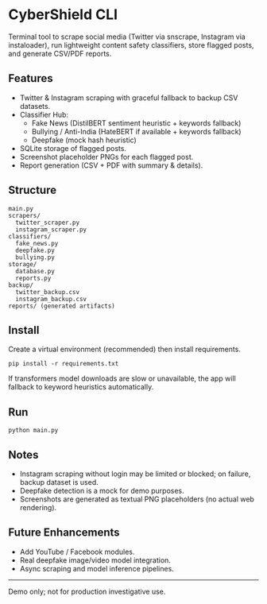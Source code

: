 # CyberShield CLI

Terminal tool to scrape social media (Twitter via snscrape, Instagram via instaloader), run lightweight content safety classifiers, store flagged posts, and generate CSV/PDF reports.

## Features
- Twitter & Instagram scraping with graceful fallback to backup CSV datasets.
- Classifier Hub:
  - Fake News (DistilBERT sentiment heuristic + keywords fallback)
  - Bullying / Anti-India (HateBERT if available + keywords fallback)
  - Deepfake (mock hash heuristic)
- SQLite storage of flagged posts.
- Screenshot placeholder PNGs for each flagged post.
- Report generation (CSV + PDF with summary & details).

## Structure
```
main.py
scrapers/
  twitter_scraper.py
  instagram_scraper.py
classifiers/
  fake_news.py
  deepfake.py
  bullying.py
storage/
  database.py
  reports.py
backup/
  twitter_backup.csv
  instagram_backup.csv
reports/ (generated artifacts)
```

## Install
Create a virtual environment (recommended) then install requirements.
```
pip install -r requirements.txt
```

If transformers model downloads are slow or unavailable, the app will fallback to keyword heuristics automatically.

## Run
```
python main.py
```

## Notes
- Instagram scraping without login may be limited or blocked; on failure, backup dataset is used.
- Deepfake detection is a mock for demo purposes.
- Screenshots are generated as textual PNG placeholders (no actual web rendering).

## Future Enhancements
- Add YouTube / Facebook modules.
- Real deepfake image/video model integration.
- Async scraping and model inference pipelines.

---
Demo only; not for production investigative use.